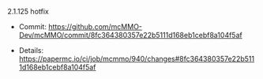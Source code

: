 2.1.125 hotfix

* Commit: https://github.com/mcMMO-Dev/mcMMO/commit/8fc364380357e22b5111d168eb1cebf8a104f5af

* Details: https://papermc.io/ci/job/mcmmo/940/changes#8fc364380357e22b5111d168eb1cebf8a104f5af